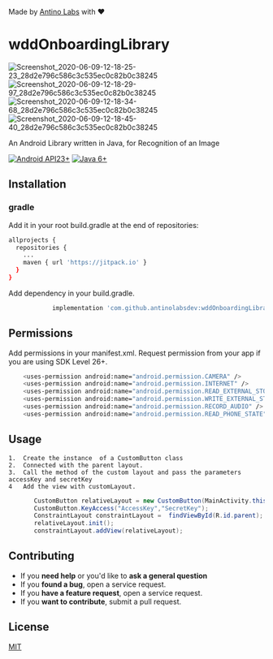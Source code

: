 Made by [Antino Labs](https://www.antino.io/) with ❤️


# wddOnboardingLibrary
![Screenshot_2020-06-09-12-18-25-23_28d2e796c586c3c535ec0c82b0c38245](https://user-images.githubusercontent.com/51435895/84117013-82643e00-aa4e-11ea-8b20-772366fdaf7f.jpg)  ![Screenshot_2020-06-09-12-18-29-97_28d2e796c586c3c535ec0c82b0c38245](https://user-images.githubusercontent.com/51435895/84117535-4bdaf300-aa4f-11ea-936f-62bf72bae6ef.jpg)  ![Screenshot_2020-06-09-12-18-34-68_28d2e796c586c3c535ec0c82b0c38245](https://user-images.githubusercontent.com/51435895/84118436-a032a280-aa50-11ea-832d-3f9aa2dfe9f2.jpg)    ![Screenshot_2020-06-09-12-18-45-40_28d2e796c586c3c535ec0c82b0c38245](https://user-images.githubusercontent.com/51435895/84118066-197dc580-aa50-11ea-9a25-481e10018330.jpg)


An Android Library written in Java, for Recognition of an Image 

[![Android API23+](https://img.shields.io/badge/Android-API_23+-green.svg)]()
  [![Java 6+](https://img.shields.io/badge/Java-6+-red.svg)]()
 

## Installation

### gradle

Add it in your root build.gradle at the end of repositories:

```bash
allprojects {
  repositories {
	...
	maven { url 'https://jitpack.io' }
  }
}
```

Add dependency in your build.gradle.

```bash
	        implementation 'com.github.antinolabsdev:wddOnboardingLibrary:1.0'

```

## Permissions
Add permissions in your manifest.xml. Request permission from your app if you are using SDK Level 26+.

```bash
    <uses-permission android:name="android.permission.CAMERA" />
    <uses-permission android:name="android.permission.INTERNET" />
    <uses-permission android:name="android.permission.READ_EXTERNAL_STORAGE" />
    <uses-permission android:name="android.permission.WRITE_EXTERNAL_STORAGE" />
    <uses-permission android:name="android.permission.RECORD_AUDIO" />
    <uses-permission android:name="android.permission.READ_PHONE_STATE" />
```

## Usage

	1.  Create the instance  of a CustomButton class
	2.  Connected with the parent layout.
	3.  Call the method of the custom layout and pass the parameters accessKey and secretKey
	4   Add the view with customLayout.

```java
       CustomButton relativeLayout = new CustomButton(MainActivity.this);
       CustomButton.KeyAccess("AccessKey","SecretKey");
       ConstraintLayout constraintLayout =  findViewById(R.id.parent);
       relativeLayout.init();
       constraintLayout.addView(relativeLayout);
 ```
 
 ## Contributing

- If you **need help** or you'd like to **ask a general question**
- If you **found a bug**, open a service request.
- If you **have a feature request**, open a service request.
- If you **want to contribute**, submit a pull request.
 
 ## License
[MIT](https://choosealicense.com/licenses/mit/)
